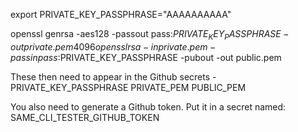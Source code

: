 export PRIVATE_KEY_PASSPHRASE="AAAAAAAAAA"

openssl genrsa -aes128 -passout pass:$PRIVATE_KEY_PASSPHRASE -out private.pem 4096
openssl rsa -in private.pem -passin pass:$PRIVATE_KEY_PASSPHRASE -pubout -out public.pem

These then need to appear in the Github secrets - 
PRIVATE_KEY_PASSPHRASE
PRIVATE_PEM
PUBLIC_PEM

You also need to generate a Github token. Put it in a secret named:
SAME_CLI_TESTER_GITHUB_TOKEN